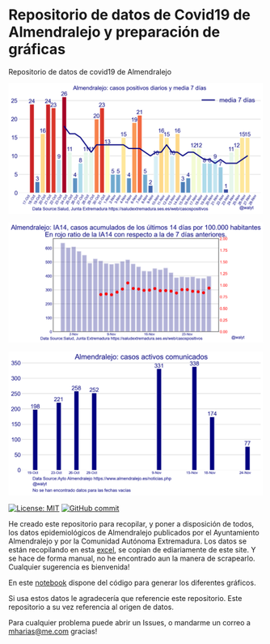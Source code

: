 # Repositorio de datos de Covid19 de Almendralejo y preparación de gráficas
Repositorio de datos de covid19 de Almendralejo

![alt text](https://github.com/mharias/covid_almendralejo/blob/main/graficos/almendralejo_nuevos_casos.png)

![alt text](https://github.com/mharias/covid_almendralejo/blob/main/graficos/almendralejo_ia14.png)

![alt text](https://github.com/mharias/covid_almendralejo/blob/main/graficos/almendralejo_activos.png)

[![License: MIT](https://img.shields.io/badge/License-MIT-yellow.svg)](https://opensource.org/licenses/MIT)
[![GitHub commit](https://img.shields.io/github/last-commit/pcm-dpc/COVID-19)](https://github.com/mharias/covid_almendralejo/commits/master)


He creado este repositorio para recopilar, y poner a disposición de todos, los datos epidemiológicos de Almendralejo publicados por el Ayuntamiento Almendralejo y por la Comunidad Autónoma Extremadura.
Los datos se están recopilando en esta [excel](https://github.com/mharias/covid_almendralejo/blob/main/datos/almendralejo.xlsx), se copian de ediariamente de este site. Y se hace de forma manual, no he encontrado aun la manera de scrapearlo. Cualquier sugerencia es bienvenida!

En este [notebook](https://github.com/mharias/covid_almendralejo/blob/main/graficos_almendralejo.ipynb) dispone del código para generar los diferentes gráficos.


Si usa estos datos le agradecería que referencie este repositorio. Este repositorio a su vez referencia al origen de datos.

Para cualquier problema puede abrir un Issues, o mandarme un correo a mharias@me.com gracias!
